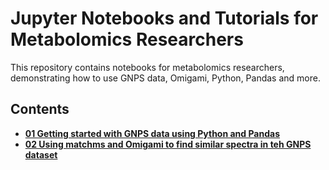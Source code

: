 # Jupyter Notebooks and Tutorials for Metabolomics Researchers

This repository contains notebooks for metabolomics researchers, demonstrating how to use GNPS data, Omigami, Python, Pandas and more.

## Contents

* **[01 Getting started with GNPS data using Python and Pandas](./01-getting-started-with-gnps-data-using-python-and-pandas.ipynb)**
* **[02 Using matchms and Omigami to find similar spectra in teh GNPS dataset](./02-using-matchms-and-omigami-to-find-similar-spectra-in-the-gnps-dataset.ipynb)**

